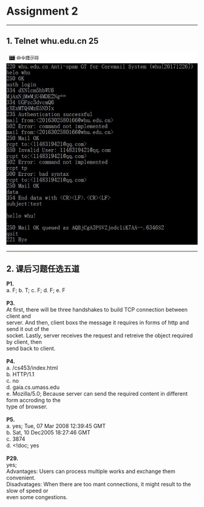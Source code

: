 # Assignment 2

---
## 1. Telnet whu.edu.cn 25
![telnet](https://github.com/ZZAster/ComputerNetwork/blob/master/HomeWork/Picture/telnet.JPG)

---
## 2. 课后习题任选五道
**P1.**<br>
a. F; b. T; c. F; d. F; e. F<br>
<br>
**P3.**<br>
  At first, there will be three handshakes to build TCP connection between client and<br>
server. And then, client boxs the message it requires in forms of http and send it out of the<br>
socket. Lastly, server receives the request and retreive the object required by client, then<br>
send back to client.<br>
<br>
**P4.**<br>
a. /cs453/index.html<br>
b. HTTP/1.1<br>
c. no<br>
d. gaia.cs.umass.edu<br>
e. Mozilla/5.0; Because server can send the required content in different form accroding to the<br>
type of browser.<br>
<br>
**P5.**<br>
a. yes; Tue, 07 Mar 2008 12:39:45 GMT<br>
b. Sat, 10 Dec2005 18:27:46 GMT<br>
c. 3874<br>
d. <!doc; yes<br>
<br>
**P29.**<br>
yes;<br>
Advantages: Users can process multiple works and exchange them convenient.<br>
Disadvatages: When there are too mant connections, it might result to the slow of speed or<br>
even some congestions.